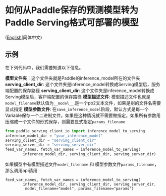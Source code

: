 # 如何从Paddle保存的预测模型转为Paddle Serving格式可部署的模型

([English](./INFERENCE_TO_SERVING.md)|简体中文)

## 示例

在下列代码中，我们需要知道以下信息。

**模型文件夹**：这个文件夹就是Paddle的inference_model所在的文件夹
**serving_client_dir**: 这个文件夹是inference_model转换成Serving模型后，服务端配置的保存路径
**serving_client_dir**: 这个文件夹是inference_model转换成Serving模型后，客户端配置的保存路径
**模型描述文件**: 模型描述文件也就是`model_filename`默认值为`__model__`,是一个pb2文本文件，如果是别的文件名需要显式指定
**模型参数文件**: 在`save_inference_model`阶段，默认方式是每一个Variable保存一个二进制文件，如果是这种情况就不需要做指定。如果所有参数用压缩成一个文件的形式保存，则需要显式指定`params_filename`


``` python
from paddle_serving_client.io import inference_model_to_serving
inference_model_dir = "your_inference_model"
serving_client_dir = "serving_client_dir"
serving_server_dir = "serving_server_dir"
feed_var_names, fetch_var_names = inference_model_to_serving(
		inference_model_dir, serving_client_dir, serving_server_dir)
```
如果模型中有模型描述文件`model_filename` 和 模型参数文件`params_filename`，那么调用api请用
```
feed_var_names, fetch_var_names = inference_model_to_serving(
		inference_model_dir, serving_client_dir, serving_server_dir,
		 model_filename="model", params_filename="params")
```

